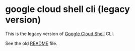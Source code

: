 # google cloud shell cli (legacy version)

This is the legacy version of [Google Cloud Shell] CLI.

See the old [README](README-old.md) file.

[Google Cloud Shell]: https://cloud.google.com/shell
